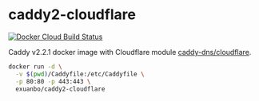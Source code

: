 # caddy2-cloudflare

[![Docker Cloud Build Status](https://img.shields.io/docker/cloud/build/exuanbo/caddy2-cloudflare)](https://hub.docker.com/r/exuanbo/caddy2-cloudflare)

Caddy v2.2.1 docker image with Cloudflare module [caddy-dns/cloudflare](https://github.com/caddy-dns/cloudflare).

```sh
docker run -d \
  -v $(pwd)/Caddyfile:/etc/Caddyfile \
  -p 80:80 -p 443:443 \
  exuanbo/caddy2-cloudflare
```

